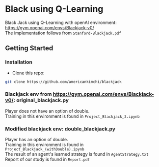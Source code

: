 # Black using Q-Learning

Black Jack using Q-Learning with openAI environment: https://gym.openai.com/envs/Blackjack-v0/ <br/>
The implementation follows from `Stanford-Blackjack.pdf`

## Getting Started
### Installation

- Clone this repo:
```bash
git clone https://github.com/americankimchi/blackjack
```

### Blackjack env from https://gym.openai.com/envs/Blackjack-v0/: original_blackjack.py
Player does not have an option of double. <br/>
Training in this environment is found in `Project_Blackjack_3.ipynb`

### Modified blackjack env: double_blackjack.py
Player has an option of double. <br/>
Training in this environment is found in `Project_Blackjack_(withDouble).ipynb` <br/>
The result of an agent's learned strategy is found in `AgentStrategy.txt` <br/>
Report of our study is found in `Report.pdf`

